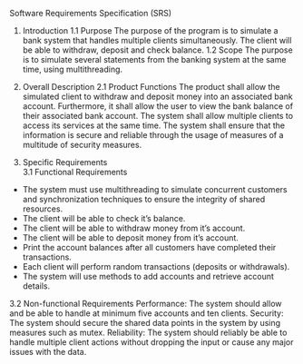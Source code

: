 Software Requirements Specification (SRS)
1. Introduction
1.1 Purpose
The purpose of the program is to simulate a bank system that handles multiple clients simultaneously. The client will be able to withdraw, deposit and check balance.
1.2 Scope
The purpose is to simulate several statements from the banking system at the same time, using multithreading.

2. Overall Description
2.1 Product Functions
The product shall allow the simulated client to withdraw and deposit money into an associated bank account. Furthermore, it shall allow the user to view the bank balance of their associated bank account.
The system shall allow multiple clients to access its services at the same time.
The system shall ensure that the information is secure and reliable through the usage of measures of a multitude of security measures. 

3. Specific Requirements  
3.1 Functional Requirements
- The system must use multithreading to simulate concurrent customers and synchronization techniques to ensure the integrity of shared resources.
- The client will be able to check it’s balance.
- The client will be able to withdraw money from it’s account.
- The client will be able to deposit money from it’s account. 
- Print the account balances after all customers have completed their transactions.
- Each client will perform random transactions (deposits or withdrawals).
- The system will use methods to add accounts and retrieve account details.

3.2 Non-functional Requirements
Performance: The system should allow and be able to handle at minimum five accounts and ten clients. 
Security: The system should secure the shared data points in the system by using measures such as mutex. 
Reliability: The system should reliably be able to handle multiple client actions without dropping the input or cause any major issues with the data. 

